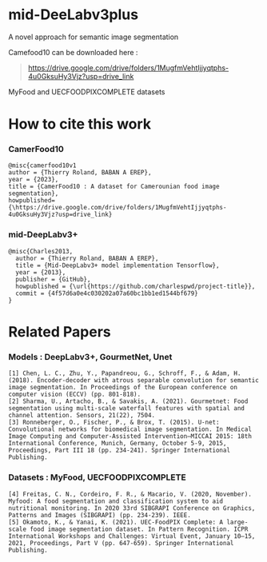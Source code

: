 # mid-DeeLabv3plus
A novel approach for semantic image segmentation

Camefood10 can be downloaded here :
> https://drive.google.com/drive/folders/1MugfmVehtIjjyqtphs-4u0GksuHy3Vjz?usp=drive_link

MyFood and UECFOODPIXCOMPLETE datasets

# How to cite this work
### CamerFood10
```
@misc{camerfood10v1
author = {Thierry Roland, BABAN A EREP},
year = {2023},
title = {CamerFood10 : A dataset for Camerounian food image segmentation},
howpublished= {\https://drive.google.com/drive/folders/1MugfmVehtIjjyqtphs-4u0GksuHy3Vjz?usp=drive_link}
```
### mid-DeepLabv3+
```
@misc{Charles2013,
  author = {Thierry Roland, BABAN A EREP},
  title = {Mid-DeepLabv3+ model implementation Tensorflow},
  year = {2013},
  publisher = {GitHub},
  howpublished = {\url{https://github.com/charlespwd/project-title}},
  commit = {4f57d6a0e4c030202a07a60bc1bb1ed1544bf679}
}
```
# Related Papers
### Models : DeepLabv3+, GourmetNet, Unet
```
[1] Chen, L. C., Zhu, Y., Papandreou, G., Schroff, F., & Adam, H. (2018). Encoder-decoder with atrous separable convolution for semantic image segmentation. In Proceedings of the European conference on computer vision (ECCV) (pp. 801-818).
[2] Sharma, U., Artacho, B., & Savakis, A. (2021). Gourmetnet: Food segmentation using multi-scale waterfall features with spatial and channel attention. Sensors, 21(22), 7504.
[3] Ronneberger, O., Fischer, P., & Brox, T. (2015). U-net: Convolutional networks for biomedical image segmentation. In Medical Image Computing and Computer-Assisted Intervention–MICCAI 2015: 18th International Conference, Munich, Germany, October 5-9, 2015, Proceedings, Part III 18 (pp. 234-241). Springer International Publishing.
```
### Datasets : MyFood, UECFOODPIXCOMPLETE
```
[4] Freitas, C. N., Cordeiro, F. R., & Macario, V. (2020, November). Myfood: A food segmentation and classification system to aid nutritional monitoring. In 2020 33rd SIBGRAPI Conference on Graphics, Patterns and Images (SIBGRAPI) (pp. 234-239). IEEE.
[5] Okamoto, K., & Yanai, K. (2021). UEC-FoodPIX Complete: A large-scale food image segmentation dataset. In Pattern Recognition. ICPR International Workshops and Challenges: Virtual Event, January 10–15, 2021, Proceedings, Part V (pp. 647-659). Springer International Publishing.
```
